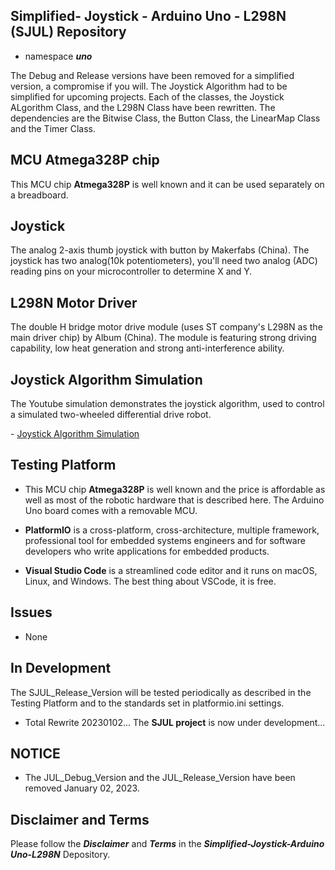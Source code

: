 ## Simplified- Joystick - Arduino Uno - L298N (SJUL) Repository

- namespace ***uno***

The Debug and Release versions have been removed for a simplified version, a compromise if you will. The Joystick Algorithm had to be simplified for upcoming projects. Each of the classes, the Joystick ALgorithm Class, and the L298N Class have been rewritten. The dependencies are the Bitwise Class, the Button Class, the LinearMap Class and the Timer Class.

## MCU Atmega328P chip 

This MCU chip **Atmega328P** is well known and it can be used separately on a breadboard.

## Joystick 

The analog 2-axis thumb joystick with button by Makerfabs (China). The joystick has two analog(10k potentiometers), you'll need two analog (ADC) reading pins on your microcontroller to determine X and Y.

## L298N Motor Driver

The double H bridge motor drive module (uses ST company's L298N as the main driver chip) by Album (China). The module is featuring strong driving capability, low heat generation and strong anti-interference ability. 

## Joystick Algorithm Simulation

The Youtube simulation demonstrates the joystick algorithm, used to control a simulated two-wheeled differential drive robot. 

<p align="left";>
- <a href="https://www.youtube.com/watch?v=maIHbdbDBwo&t=2s" target="_blank">Joystick Algorithm Simulation</a>
</p>

## Testing Platform

- This MCU chip **Atmega328P** is well known and the price is affordable as well as most of the robotic hardware that is described here. The Arduino Uno board comes with a removable MCU.

- **PlatformIO** is a cross-platform, cross-architecture, multiple framework, professional tool for embedded systems engineers and for software developers who write applications for embedded products. 

- **Visual Studio Code** is a streamlined code editor and it runs on macOS, Linux, and Windows. The best thing about VSCode, it is free.

## Issues

- None

## In Development

The SJUL_Release_Version will be tested periodically as described in the Testing Platform and to the standards set in platformio.ini settings.

- Total Rewrite 20230102... The **SJUL project** is now under development...

## NOTICE

- The JUL_Debug_Version and the JUL_Release_Version have been removed January 02, 2023.

## Disclaimer and Terms

Please follow the ***Disclaimer*** and ***Terms*** in the ***Simplified-Joystick-Arduino Uno-L298N*** Depository.
   
